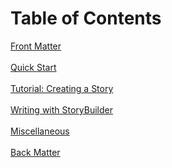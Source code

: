 # Table of Contents #

[Front Matter](Front_Matter.md) <br/><br/>
[Quick Start](Quick_Start.md) <br/><br/>
[Tutorial: Creating a Story](Tutorial_Creating_a_Story.md) <br/><br/>
[Writing with StoryBuilder](Writing_with_StoryBuilder.md) <br/><br/>
[Miscellaneous](Miscellaneous.md) <br/><br/>
[Back Matter](Back_Matter.md) <br/><br/>
